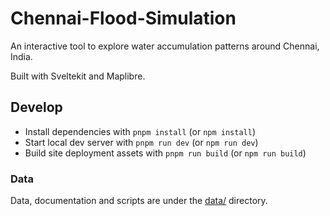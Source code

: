 # Chennai-Flood-Simulation

An interactive tool to explore water accumulation patterns around Chennai, India.

Built with Sveltekit and Maplibre.

## Develop

- Install dependencies with `pnpm install` (or `npm install`)
- Start local dev server with `pnpm run dev` (or `npm run dev`)
- Build site deployment assets with `pnpm run build` (or `npm run build`)

### Data

Data, documentation and scripts are under the [data/](data) directory.
